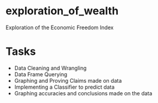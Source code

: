 # exploration_of_wealth
Exploration of the Economic Freedom Index

# Tasks  
* Data Cleaning and Wrangling
* Data Frame Querying  
* Graphing and Proving Claims made on data
* Implementing a Classifier to predict data  
* Graphing accuracies and conclusions made on the data

